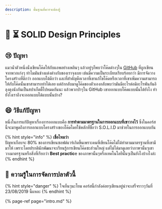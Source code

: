 ```yaml
---
description: พื้นฐานที่ควรจะต้องรู้
---
```


# 👶 ⏳ SOLID Design Principles

## 😢 ปัญหา

แมวน้ำตัวหนึ่งนั่งเขียนโค๊ดให้กับแอพอย่างเพลินๆ แล้วอยู่ๆก็พบว่าโค๊ดต่างๆใน [GitHub](https://github.com/) ที่ถูกเขียนจากพวกเก่งๆ ทำไมมันช่างแต่งต่างกับของเราจุงเบย เช่นมีความเป็นระเบียบเรียบร้อยกว่า มีการจัดวางโครงสร้างที่ดีกว่า ออกแบบได้ดีกว่า และที่สำคัญคือเวลาที่เขาแก้ไขโค๊ดหรือเวลาที่เขาเพิ่มความสามารถให้กับโค๊ดนั้นเขาสามารถทำได้เลย แต่ถ้ากลับมาดูโค๊ดของตัวเองกลับพบว่ามันมีอะไรต่อมิอะไรพันกันอิลุงตุงนังกันเป็นสปาเก็ตตี้ไปหมดกันนะ แล้วพวกป๋าๆใน GitHub เขาออกแบบโค๊ดแบบนั้นได้ยังไง ทำยังไงเราถึงจะออกแบบได้แบบนั้นบ้าง?

## 😄 วิธีแก้ปัญหา

หนึ่งในการแก้ปัญหาเรื่องการออกแบบคือ **การทำตามมาตรฐานในการออกแบบที่เขาวางไว้** ซึ่งในคอร์สนี้จะมาพูดถึงการออกแบบโครงสร้างของโค๊ดโดยใช้หลักที่ชื่อว่า S.O.L.I.D มาช่วยในการออกแบบกัน

{% hint style="info" %}
**เชื่อไหมว่า**  
ปัญหาเกือบจะ 80% ของการเขียนซอฟต์แวร์เกิดขึ้นเพราะคนที่เขียนโค๊ดไม่ได้ทำตามมาตรฐานที่เขามีมาให้ เพราะโดยปรกตินักพัฒนาจะเรียนรู้การเขียนโค๊ดซะส่วนใหญ่ แต่ไม่ได้มาดูเลยว่าภาษานั้นๆเขาวางมาตรฐานหรือสิ่งที่เรียกว่า **Best practic**e ของภาษานั้นๆหรือเทคโนโลยีนั้นๆเป็นยังไงบ้างไงล่ะ
{% endhint %}

## 🧭 ความรู้ในการจัดการปลาตัวนี้

{% hint style="danger" %}
ใจเย็นๆนะโยม คอร์สนี้กำลังค่อยๆเขียนอยู่น่าจะเสร็จราวๆวันที่ 23/08/2019 นี้แหละ
{% endhint %}

{% page-ref page="intro.md" %}

